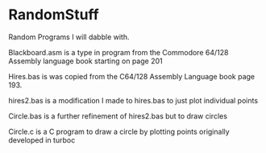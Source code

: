 # RandomStuff
Random Programs I will dabble with.

Blackboard.asm is a type in program from the Commodore 64/128 Assembly language book starting on page 201

Hires.bas is was copied from the C64/128 Assembly Language book page 193.

hires2.bas is a modification I made to hires.bas to just plot individual points

Circle.bas is a further refinement of hires2.bas but to draw circles

Circle.c is a C program to draw a circle by plotting points originally developed in turboc

